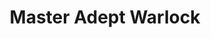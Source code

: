 ---
title: "Master Adept Warlock"
canonical: "skill/warlock-x"
lists:
    - essence-creature-loresheets
tier: 4
osp_cost: 40
prerequisites: ["warlock-x/3"]
replacement: true
ladder: "warlock"
---